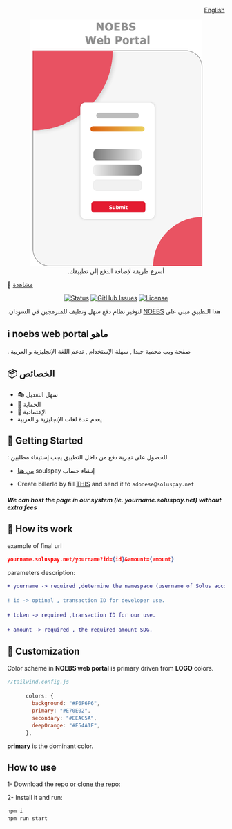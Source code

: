 <p align="right">
    <a href="https://soluspay.net">
      English
    </a>
</p>
<p align="center">
    <a href="https://soluspay.net">
      <img alt="NOEBS web portal" width="400" src=".github/NOEBS web portal.png">
    </a><br>
    .أسرع طريقة لإضافة الدفع إلى تطبيقك
</p>

🚀 [مشاهدة](https://vercel.com/)

<div align="center">

[![Status](https://img.shields.io/badge/status-active-success.svg)]()
[![GitHub Issues](https://img.shields.io/github/issues/ahmadadlan11/noebs-web-portal)](https://github.com/ahmadadlan11/noebs-web-portal/issues)
[![License](https://img.shields.io/badge/license-MIT-blue.svg)](/LICENSE)

</div>

.لتوفير نظام دفع سهل ونظيف للمبرمجين في السودان [NOEBS](https://github.com/adonese/noebs/) هذا التطبيق مبني على 

## ℹ️ noebs web portal ماهو 
 . صفحة ويب محمية جيدا , سهلة الإستخدام , تدعم اللغة الإنجليزية و العربية

## 📦 الخصائص

- :performing_arts: سهل التعديل
- :beginner: الحماية
- :100: الإعتمادية
- يعدم عدة لغات الإنجليزية و العربية

## 🏁 Getting Started

: للحصول على تجربة دفع من داخل التطبيق يجب إستيفاء مطلبين

- [من هنا](https://google.com) soulspay إنشاء حساب

- Create billerId by fill [THIS](https://github.com/ahmadadlan11/noebs-web-portal/blob/master/.github/Biller%20registration%20%20form.docx) and send it to `adonese@soluspay.net`


##### We can host the page in our system (ie. yourname.soluspay.net) without extra fees

## :wrench: How its work

example of final url

```json
yourname.soluspay.net/yourname?id={id}&amount={amount}
```

parameters description:

```diff
+ yourname -> required ,determine the namespace (username of Solus account)

! id -> optinal , transaction ID for developer use.

+ token -> required ,transaction ID for our use.

+ amount -> required , the required amount SDG.
```

## :rainbow: Customization

Color scheme in **NOEBS web portal** is primary driven from **LOGO** colors.

```js
//tailwind.config.js

      colors: {
        background: "#F6F6F6",
        primary: "#E70E02",
        secondary: "#EEAC5A",
        deepOrange: "#E54A1F",
      },

```

**primary** is the dominant color.

## How to use

1- Download the repo [or clone the repo](https://github.com/ahmadadlan11/noebs-web-portal):

2- Install it and run:

```sh
npm i
npm run start
```
